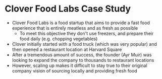# Clover Food Labs Case Study

* Clover Food Labs is a food startup that aims to provide a fast food experience that is entirely meatless and as fresh as possible
  * To meet this objective they don't use freezers, and prepare their food daily (e.g. chopping vegetables)
* Clover initially started with a food truck (which was very popular) and then opened a restaurant location at Harvard Square
* After a tremendous amount of success, the founder (Ayr Muir) was looking to expand the company to thousands to restaurant locations
* However, scaling up makes it difficult to stay true to their original company vision of sourcing locally and providing fresh food

